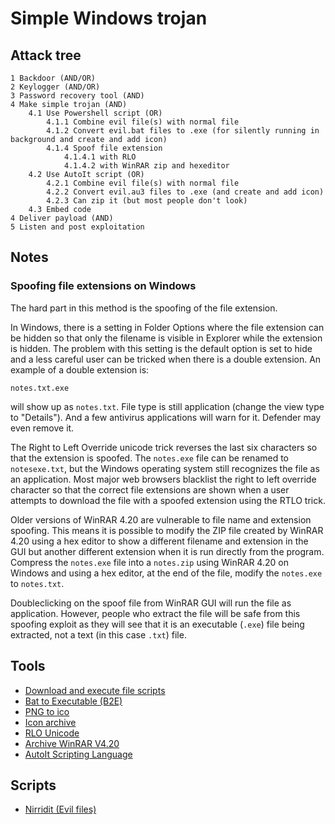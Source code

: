 # Simple Windows trojan

## Attack tree
```text
1 Backdoor (AND/OR)
2 Keylogger (AND/OR)
3 Password recovery tool (AND)
4 Make simple trojan (AND)
    4.1 Use Powershell script (OR)
        4.1.1 Combine evil file(s) with normal file
        4.1.2 Convert evil.bat files to .exe (for silently running in background and create and add icon)
        4.1.4 Spoof file extension 
            4.1.4.1 with RLO
            4.1.4.2 with WinRAR zip and hexeditor
    4.2 Use AutoIt script (OR)
        4.2.1 Combine evil file(s) with normal file
        4.2.2 Convert evil.au3 files to .exe (and create and add icon)
        4.2.3 Can zip it (but most people don't look)
    4.3 Embed code
4 Deliver payload (AND)
5 Listen and post exploitation
```

## Notes

### Spoofing file extensions on Windows

The hard part in this method is the spoofing of the file extension. 

In Windows, there is a setting in Folder Options where the file extension can be hidden so that only the filename is 
visible in Explorer while the extension is hidden. The problem with this setting is the default option is set to hide 
and a less careful user can be tricked when there is a double extension. An example of a double extension is:

    notes.txt.exe

will show up as `notes.txt`. File type is still application (change the view type to "Details"). And a few antivirus 
applications will warn for it. Defender may even remove it.

The Right to Left Override unicode trick reverses the last six characters so that the extension is spoofed. The 
`notes.exe` file can be renamed to `notesexe.txt`, but the Windows operating system still recognizes the file as an 
application. Most major web browsers blacklist the right to left override character so that the correct file extensions 
are shown when a user attempts to download the file with a spoofed extension using the RTLO trick.

Older versions of WinRAR 4.20 are vulnerable to file name and extension spoofing. This means it is possible to modify 
the ZIP file created by WinRAR 4.20 using a hex editor to show a different filename and extension in the GUI but 
another different extension when it is run directly from the program. Compress the `notes.exe` file into a `notes.zip` 
using WinRAR 4.20 on Windows and using a hex editor, at the end of the file, modify the `notes.exe` to `notes.txt`.

Doubleclicking on the spoof file from WinRAR GUI will run the file as application. However, people who extract the 
file will be safe from this spoofing exploit as they will see that it is an executable (`.exe`) file being extracted, not 
a text (in this case `.txt`) file.

## Tools

* [Download and execute file scripts](https://github.com/tymyrddin/nirridit/tree/main/windows/simplest-trojan)
* [Bat to Executable (B2E)](https://github.com/tokyoneon/B2E/blob/master/Bat_To_Exe_Converter.zip)
* [PNG to ico](https://cloudconvert.com/png-to-ico)
* [Icon archive](https://iconarchive.com/)
* [RLO Unicode](https://unicode-explorer.com/c/202E)
* [Archive WinRAR V4.20](https://archive.org/details/WinrarV4)
* [AutoIt Scripting Language](https://www.autoitscript.com)

## Scripts

* [Nirridit (Evil files)](https://github.com/tymyrddin/nirridit)
